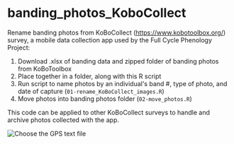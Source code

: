 # banding_photos_KoboCollect

Rename banding photos from KoBoCollect (https://www.kobotoolbox.org/) survey, a mobile data collection app used by the Full Cycle Phenology Project:

1. Download .xlsx of banding data and zipped folder of banding photos from KoBoToolbox
1. Place together in a folder, along with this R script
1. Run script to name photos by an individual's band #, type of photo, and date of capture (`01-rename_KoBoCollect_images.R`)
1. Move photos into banding photos folder (`02-move_photos.R`)

This code can be applied to other KoBoCollect surveys to handle and archive photos collected with the app.

![Choose the GPS text file](./200375899_2019-05-29_frontPopsiclePhoto.jpg)  

